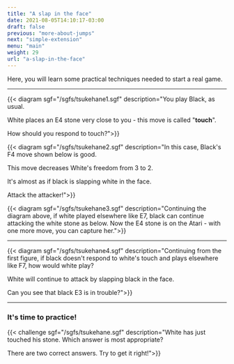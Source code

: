 ```yaml
---
title: "A slap in the face"
date: 2021-08-05T14:10:17-03:00
draft: false
previous: "more-about-jumps"
next: "simple-extension"
menu: "main"
weight: 29
url: "a-slap-in-the-face"
---
```

Here, you will learn some practical techniques needed to start a real game.

---


{{< diagram sgf="/sgfs/tsukehane1.sgf" description="You play Black, as usual.</p><p>White places an E4 stone very close to you - this move is called \"<strong>touch</strong>\".</p><p>How should you respond to touch?">}}



{{< diagram sgf="/sgfs/tsukehane2.sgf" description="In this case, Black's F4 move shown below is good.</p><p>This move decreases White's freedom from 3 to 2. </p><p>It's almost as if black is slapping white in the face.</p><p>Attack the attacker!">}}


{{< diagram sgf="/sgfs/tsukehane3.sgf" description="Continuing the diagram above, if white played elsewhere like E7, black can continue attacking the white stone as below. Now the E4 stone is on the Atari - with one more move, you can capture her.">}}

---

{{< diagram sgf="/sgfs/tsukehane4.sgf" description="Continuing from the first figure, if black doesn't respond to white's touch and plays elsewhere like F7, how would white play?</p> <p>White will continue to attack by slapping black in the face.</p><p>Can you see that black E3 is in trouble?">}}

---

### It's time to practice!

{{< challenge sgf="/sgfs/tsukehane.sgf" description="White has just touched his stone. Which answer is most appropriate?</p><p>There are two correct answers. Try to get it right!">}}